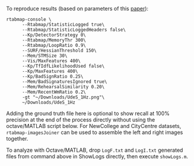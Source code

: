 
 To reproduce results (based on parameters of this [paper](https://www.arxiv.org/abs/2407.15304)):
 
 ```
 rtabmap-console \
       --Rtabmap/StatisticLogged true\
       --Rtabmap/StatisticLoggedHeaders false\
       --Kp/DetectorStrategy 0\
       --Rtabmap/MemoryThr 300\
       --Rtabmap/LoopRatio 0.9\
       --SURF/HessianThreshold 150\
       --Mem/STMSize 30\
       --Vis/MaxFeatures 400\
       --Kp/TfIdfLikelihoodUsed false\
       --Kp/MaxFeatures 400\
       --Kp/BadSignRatio 0.25\
       --Mem/BadSignaturesIgnored true\
       --Mem/RehearsalSimilarity 0.20\
       --Mem/RecentWmRatio 0.2\
       -gt "~/Downloads/UdeS_1Hz.png"\
       ~/Downloads/UdeS_1Hz
 ```
Adding the ground truth file here is optional to show recall at 100% precision at the end of the process directly without using the octave/MATLAB script below. For NewCollege and CityCentre datasets, `rtabmap-imagesJoiner` can be used to assemble the left and right images together.
 
 To analyze with Octave/MATLAB, drop `LogF.txt` and `LogI.txt` generated files from command above in ShowLogs directly, then execute `showLogs.m`.
